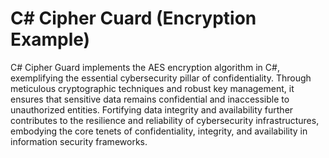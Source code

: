 # C# Cipher Cuard (Encryption Example)
C# Cipher Guard implements the AES encryption algorithm in C#, exemplifying the essential cybersecurity pillar of confidentiality. Through meticulous cryptographic techniques and robust key management, it ensures that sensitive data remains confidential and inaccessible to unauthorized entities. Fortifying data integrity and availability further contributes to 
the resilience and reliability of cybersecurity infrastructures, embodying the core tenets of confidentiality, integrity, and availability in information security frameworks.
